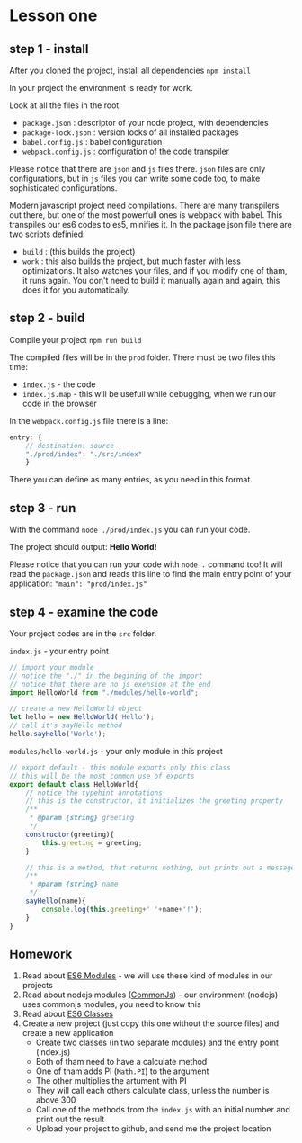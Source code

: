 # Lesson one

## step 1 - install

After you cloned the project, install all dependencies `npm install`

In your project the environment is ready for work. 

Look at all the files in the root:

- `package.json` : descriptor of your node project, with dependencies
- `package-lock.json` : version locks of all installed packages
- `babel.config.js` : babel configuration
- `webpack.config.js` : configuration of the code transpiler

Please notice that there are `json` and `js` files there. `json` files are only configurations, but in `js` files you can write some code too, to make sophisticated configurations.

Modern javascript project need compilations. There are many transpilers out there, but one of the most powerfull ones is webpack with babel. This transpiles our es6 codes to es5, minifies it.
In the package.json file there are two scripts definied:
- `build` : (this builds the project)
- `work` : this also builds the project, but much faster with less optimizations. It also watches your files, and if you modify one of tham, it runs again. You don't need to build it manually again and again, this does it for you automatically.

## step 2 - build

Compile your project `npm run build`

The compiled files will be in the `prod` folder. There must be two files this time:

- `index.js` - the code
- `index.js.map` - this will be usefull while debugging, when we run our code in the browser

In the `webpack.config.js` file there is a line:

```js
entry: {
    // destination: source
    "./prod/index": "./src/index"
    }
```

There you can define as many entries, as you need in this format.

## step 3 - run

With the command `node ./prod/index.js` you can run your code.

The project should output: **Hello World!**

Please notice that you can run your code with `node .` command too! It will read the `package.json` and reads this line to find the main entry point of your application: `"main": "prod/index.js"`

## step 4 - examine the code

Your project codes are in the `src` folder.

`index.js` - your entry point

```js
// import your module
// notice the "./" in the begining of the import
// notice that there are no js exension at the end
import HelloWorld from "./modules/hello-world";

// create a new HelloWorld object
let hello = new HelloWorld('Hello');
// call it's sayHello method
hello.sayHello('World');
```

`modules/hello-world.js` - your only module in this project

```js
// export default - this module exports only this class
// this will be the most common use of exports
export default class HelloWorld{
    // notice the typehint annotations
    // this is the constructor, it initializes the greeting property
    /**
     * @param {string} greeting 
     */
    constructor(greeting){
        this.greeting = greeting;
    }

    // this is a method, that returns nothing, but prints out a message
    /**
     * @param {string} name 
     */
    sayHello(name){
        console.log(this.greeting+' '+name+'!');
    }
}
```

## Homework

1. Read about [ES6 Modules](https://developer.mozilla.org/en-US/docs/Web/JavaScript/Guide/Modules) - we will use these kind of modules in our projects
2. Read about nodejs modules ([CommonJs](https://nodejs.org/api/modules.html#modules_modules_commonjs_modules)) - our environment (nodejs) uses commonjs modules, you need to know this
3. Read about [ES6 Classes](https://developer.mozilla.org/en-US/docs/Web/JavaScript/Reference/Classes)
4. Create a new project (just copy this one without the source files) and create a new application
    - Create two classes (in two separate modules) and the entry point (index.js)
    - Both of tham need to have a calculate method
    - One of tham adds PI (`Math.PI`) to the argument
    - The other multiplies the artument with PI
    - They will call each others calculate class, unless the number is above 300
    - Call one of the methods from the `index.js` with an initial number and print out the result
    - Upload your project to github, and send me the project location